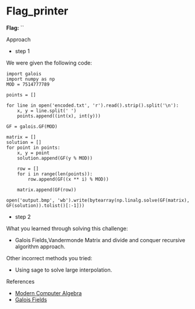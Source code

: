 # Flag_printer

**Flag:** ``

Approach

- step 1<br>

We were given the following code:
```
import galois
import numpy as np
MOD = 7514777789

points = []

for line in open('encoded.txt', 'r').read().strip().split('\n'):
    x, y = line.split(' ')
    points.append((int(x), int(y)))

GF = galois.GF(MOD)

matrix = []
solution = []
for point in points:
    x, y = point
    solution.append(GF(y % MOD))

    row = []
    for i in range(len(points)):
        row.append(GF((x ** i) % MOD))
    
    matrix.append(GF(row))

open('output.bmp', 'wb').write(bytearray(np.linalg.solve(GF(matrix), GF(solution)).tolist()[:-1]))

```

- step 2<br>




What you learned through solving this challenge:
<br>
- Galois Fields,Vandermonde Matrix and divide and conquer recursive algorithm approach.


Other incorrect methods you tried:
<br>
- Using sage to solve large interpolation.


References
<br>
- [Modern Computer Algebra](http://lib.ysu.am/open_books/416283.pdf)
- [Galois Fields](https://www.youtube.com/watch?app=desktop&v=c6FlpordfDk)
